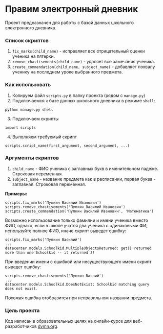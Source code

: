 # Правим электронный дневник

Проект предназначен для работы с базой данных школьного электронного дневника.

### Список скриптов

1. `fix_marks(child_name)` - исправляет все отрицательный оценки ученика на пятерки.
2. `remove_chastisements(child_name)` - удаляет все замечания ученика.
3. `create_commendation(child_name, subject_name)` - добавляет похвалу ученику на последнем уроке выбранного предмета.

### Как использовать

1. Копируем файл `scripts.py` в папку проекта (рядом с `manage.py`)
2. Подключаемся к базе данных школьного дневника в режиме `shell`:
```
python manage.py shell
```
3. Подключаем скрипты
```
import scripts
```
4. Выполняем требуемый скрипт
```
scripts.script_name(first_argument, second_argument, ...)
```
### Аргументы скриптов

1. `child_name` - ФИО ученика с заглавных букв в именительном падеже. Строковая переменная.
2. `subject_name` - название предмета как в расписании, первая буква - заглавная. Строковая переменная.

**Примеры:**
```
scripts.fix_marks('Пупкин Василий Иванович')
scripts.remove_chastisements('Пупкин Василий Иванович')
scripts.create_commendation('Пупкин Василий Иванович', 'Математика')
```
Возможно использование только фамилии и имени ученика вместо ФИО, однако, если в школе учатся два ученика с одинаковыми ФИ, используйте полное ФИО, иначе скрипт выведет ошибку:
```
scripts.fix_marks('Пупкин Василий')
...
datacenter.models.Schoolkid.MultipleObjectsReturned: get() returned more than one Schoolkid -- it returned 2!
```

При введении имени с ошибкой или несуществующего имени скрипт выведет ошибку:
```
scripts.remove_chastisements('Пупкин Васлий')
...
datacenter.models.Schoolkid.DoesNotExist: Schoolkid matching query does not exist.
```
Похожая ошибка отобразится при неправильном названии предмета.

### Цель проекта

Код написан в образовательных целях на онлайн-курсе для веб-разработчиков [dvmn.org](https://dvmn.org/).
